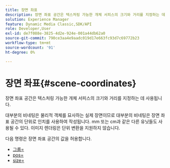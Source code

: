 ```yaml
---
title: 장면 좌표
description: 장면 좌표 공간은 텍스처링 가능한 개체 서피스의 크기와 거리를 지정하는 데 사용됩니다.
solution: Experience Manager
feature: Dynamic Media Classic,SDK/API
role: Developer,User
exl-id: de7f088e-3825-4d2e-924e-001a44db62a0
source-git-commit: 790ce3aa4e9aadc019d17e663fc93d7c69772b23
workflow-type: tm+mt
source-wordcount: '91'
ht-degree: 0%

---
```


# 장면 좌표{#scene-coordinates}

장면 좌표 공간은 텍스처링 가능한 개체 서피스의 크기와 거리를 지정하는 데 사용됩니다.

대부분의 비네팅은 물리적 객체를 묘사하는 실제 장면이므로 대부분의 비네팅은 장면 좌표 공간의 단위로 인치를 사용하여 작성됩니다. mm 또는 cm과 같은 다른 유닛들도 사용될 수 있다. 이미지 렌더링은 단위 변환을 지원하지 않습니다.

다음 명령은 장면 좌표 공간의 값을 허용합니다.

* [그룹=](../../../../../../ir-api/http-protocol/image-rendering-api-ref/c-ir-http-protocol-ref/c-ir-http-protocol-command-reference/r-ir-grout.md#reference-73651cbbbc344adba2626ef950d3672a)
* [pos=](../../../../../../ir-api/http-protocol/image-rendering-api-ref/c-ir-http-protocol-ref/c-ir-http-protocol-command-reference/r-ir-pos.md#reference-22c10904a0ce4c8bb41c2c78104221b8)
* [size=](../../../../../../ir-api/http-protocol/image-rendering-api-ref/c-ir-http-protocol-ref/c-ir-http-protocol-command-reference/r-ir-http-size.md#reference-1220d6fbcde4479aba91de7adacdc988)
